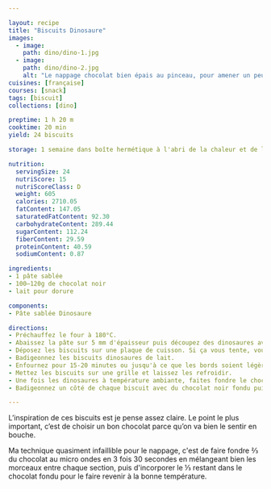 ```yaml
---

layout: recipe
title: "Biscuits Dinosaure"
images:
  - image:
    path: dino/dino-1.jpg
  - image:
    path: dino/dino-2.jpg
    alt: "Le nappage chocolat bien épais au pinceau, pour amener un peu de texture en plus."
cuisines: [française]
courses: [snack]
tags: [biscuit]
collections: [dino]

preptime: 1 h 20 m
cooktime: 20 min
yield: 24 biscuits

storage: 1 semaine dans boîte hermétique à l'abri de la chaleur et de la lumière. Ça peut se congeler aussi mais il faudra évidemment les décongeler dans le frigo puis à température ambiante, et éviter le micro-ondes, étant donné qu'ils sont nappés de chocolat.

nutrition:
  servingSize: 24
  nutriScore: 15
  nutriScoreClass: D
  weight: 605
  calories: 2710.05
  fatContent: 147.05
  saturatedFatContent: 92.30
  carbohydrateContent: 289.44
  sugarContent: 112.24
  fiberContent: 29.59
  proteinContent: 40.59
  sodiumContent: 0.87

ingredients:
- 1 pâte sablée
- 100–120g de chocolat noir
- lait pour dorure

components:
- Pâte sablée Dinosaure

directions:
- Préchauffez le four à 180°C.
- Abaissez la pâte sur 5 mm d'épaisseur puis découpez des dinosaures avec l’aide d’un emporte-pièce.
- Déposez les biscuits sur une plaque de cuisson. Si ça vous tente, vous pouvez dessiner la bouche, les yeux, écailles, etc.
- Badigeonnez les biscuits dinosaures de lait. 
- Enfournez pour 15-20 minutes ou jusqu'à ce que les bords soient légèrement dorés.
- Mettez les biscuits sur une grille et laissez les refroidir. 
- Une fois les dinosaures à température ambiante, faites fondre le chocolat au bain-marie ou au micro-ondes.
- Badigeonnez un côté de chaque biscuit avec du chocolat noir fondu puis placez-les sur une feuille de papier sulfurisé afin que le chocolat puisse figer.

---
```


L’inspiration de ces biscuits est je pense assez claire. Le point le plus important, c’est de choisir un bon chocolat parce qu’on va bien le sentir en bouche.

Ma technique quasiment infaillible pour le nappage, c'est de faire fondre ⅔ du chocolat au micro ondes en 3 fois 30 secondes en mélangeant bien les morceaux entre chaque section, puis d'incorporer le ⅓ restant dans le chocolat fondu pour le faire revenir à la bonne température.